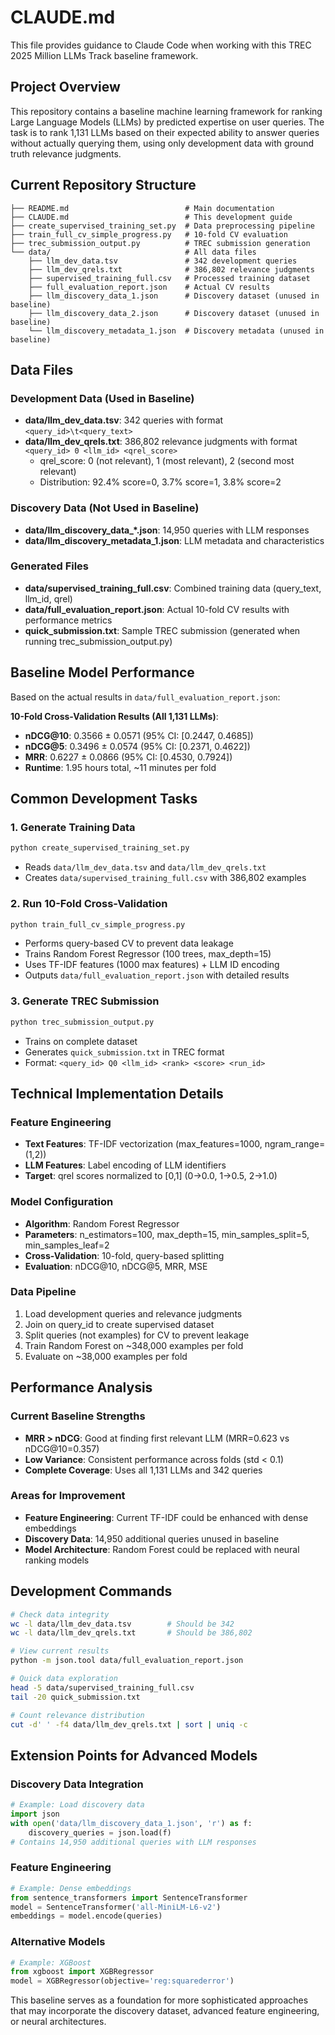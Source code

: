 # CLAUDE.md

This file provides guidance to Claude Code when working with this TREC 2025 Million LLMs Track baseline framework.

## Project Overview

This repository contains a baseline machine learning framework for ranking Large Language Models (LLMs) by predicted expertise on user queries. The task is to rank 1,131 LLMs based on their expected ability to answer queries without actually querying them, using only development data with ground truth relevance judgments.

## Current Repository Structure

```
├── README.md                          # Main documentation
├── CLAUDE.md                          # This development guide
├── create_supervised_training_set.py  # Data preprocessing pipeline
├── train_full_cv_simple_progress.py   # 10-fold CV evaluation
├── trec_submission_output.py          # TREC submission generation
└── data/                              # All data files
    ├── llm_dev_data.tsv               # 342 development queries
    ├── llm_dev_qrels.txt              # 386,802 relevance judgments
    ├── supervised_training_full.csv   # Processed training dataset
    ├── full_evaluation_report.json    # Actual CV results
    ├── llm_discovery_data_1.json      # Discovery dataset (unused in baseline)
    ├── llm_discovery_data_2.json      # Discovery dataset (unused in baseline)
    └── llm_discovery_metadata_1.json  # Discovery metadata (unused in baseline)
```

## Data Files

### Development Data (Used in Baseline)
- **data/llm_dev_data.tsv**: 342 queries with format `<query_id>\t<query_text>`
- **data/llm_dev_qrels.txt**: 386,802 relevance judgments with format `<query_id> 0 <llm_id> <qrel_score>`
  - qrel_score: 0 (not relevant), 1 (most relevant), 2 (second most relevant)
  - Distribution: 92.4% score=0, 3.7% score=1, 3.8% score=2

### Discovery Data (Not Used in Baseline)
- **data/llm_discovery_data_*.json**: 14,950 queries with LLM responses
- **data/llm_discovery_metadata_1.json**: LLM metadata and characteristics

### Generated Files
- **data/supervised_training_full.csv**: Combined training data (query_text, llm_id, qrel)
- **data/full_evaluation_report.json**: Actual 10-fold CV results with performance metrics
- **quick_submission.txt**: Sample TREC submission (generated when running trec_submission_output.py)

## Baseline Model Performance

Based on the actual results in `data/full_evaluation_report.json`:

**10-Fold Cross-Validation Results (All 1,131 LLMs)**:
- **nDCG@10**: 0.3566 ± 0.0571 (95% CI: [0.2447, 0.4685])
- **nDCG@5**: 0.3496 ± 0.0574 (95% CI: [0.2371, 0.4622]) 
- **MRR**: 0.6227 ± 0.0866 (95% CI: [0.4530, 0.7924])
- **Runtime**: 1.95 hours total, ~11 minutes per fold

## Common Development Tasks

### 1. Generate Training Data
```bash
python create_supervised_training_set.py
```
- Reads `data/llm_dev_data.tsv` and `data/llm_dev_qrels.txt`
- Creates `data/supervised_training_full.csv` with 386,802 examples

### 2. Run 10-Fold Cross-Validation
```bash
python train_full_cv_simple_progress.py
```
- Performs query-based CV to prevent data leakage
- Trains Random Forest Regressor (100 trees, max_depth=15)
- Uses TF-IDF features (1000 max features) + LLM ID encoding
- Outputs `data/full_evaluation_report.json` with detailed results

### 3. Generate TREC Submission
```bash
python trec_submission_output.py
```
- Trains on complete dataset
- Generates `quick_submission.txt` in TREC format
- Format: `<query_id> Q0 <llm_id> <rank> <score> <run_id>`

## Technical Implementation Details

### Feature Engineering
- **Text Features**: TF-IDF vectorization (max_features=1000, ngram_range=(1,2))
- **LLM Features**: Label encoding of LLM identifiers  
- **Target**: qrel scores normalized to [0,1] (0→0.0, 1→0.5, 2→1.0)

### Model Configuration
- **Algorithm**: Random Forest Regressor
- **Parameters**: n_estimators=100, max_depth=15, min_samples_split=5, min_samples_leaf=2
- **Cross-Validation**: 10-fold, query-based splitting
- **Evaluation**: nDCG@10, nDCG@5, MRR, MSE

### Data Pipeline
1. Load development queries and relevance judgments
2. Join on query_id to create supervised dataset
3. Split queries (not examples) for CV to prevent leakage
4. Train Random Forest on ~348,000 examples per fold
5. Evaluate on ~38,000 examples per fold

## Performance Analysis

### Current Baseline Strengths
- **MRR > nDCG**: Good at finding first relevant LLM (MRR=0.623 vs nDCG@10=0.357)
- **Low Variance**: Consistent performance across folds (std < 0.1)
- **Complete Coverage**: Uses all 1,131 LLMs and 342 queries

### Areas for Improvement
- **Feature Engineering**: Current TF-IDF could be enhanced with dense embeddings
- **Discovery Data**: 14,950 additional queries unused in baseline
- **Model Architecture**: Random Forest could be replaced with neural ranking models

## Development Commands

```bash
# Check data integrity
wc -l data/llm_dev_data.tsv        # Should be 342
wc -l data/llm_dev_qrels.txt       # Should be 386,802

# View current results
python -m json.tool data/full_evaluation_report.json

# Quick data exploration
head -5 data/supervised_training_full.csv
tail -20 quick_submission.txt

# Count relevance distribution  
cut -d' ' -f4 data/llm_dev_qrels.txt | sort | uniq -c
```

## Extension Points for Advanced Models

### Discovery Data Integration
```python
# Example: Load discovery data
import json
with open('data/llm_discovery_data_1.json', 'r') as f:
    discovery_queries = json.load(f)
# Contains 14,950 additional queries with LLM responses
```

### Feature Engineering
```python
# Example: Dense embeddings
from sentence_transformers import SentenceTransformer
model = SentenceTransformer('all-MiniLM-L6-v2')
embeddings = model.encode(queries)
```

### Alternative Models
```python
# Example: XGBoost
from xgboost import XGBRegressor
model = XGBRegressor(objective='reg:squarederror')
```

This baseline serves as a foundation for more sophisticated approaches that may incorporate the discovery dataset, advanced feature engineering, or neural architectures.